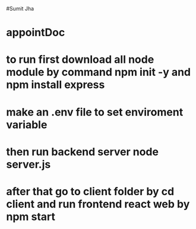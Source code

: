 #Sumit Jha
# appointDoc
# to run first download all node module by command npm init -y and npm install express 
# make an .env file to set enviroment variable
# then run backend server node server.js
# after that go to client folder by cd client and run frontend react web by npm start
